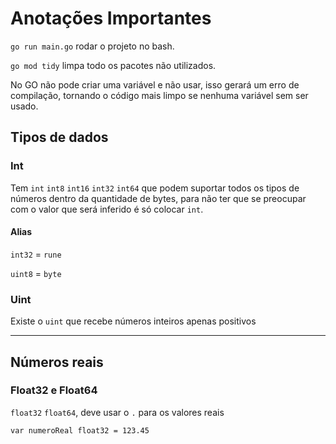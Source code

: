 # Anotações Importantes

`go run main.go` rodar o projeto no bash.

`go mod tidy` limpa todo os pacotes não utilizados.

No GO não pode criar uma variável e não usar, isso gerará um erro de compilação, tornando o código mais limpo se nenhuma variável sem ser usado.

## Tipos de dados

### Int
Tem `int` `int8` `int16` `int32` `int64` que podem suportar todos os tipos de números dentro da quantidade de bytes, para não ter que se preocupar com o valor que será inferido é só colocar `int`.

#### Alias 
`int32` = `rune`

`uint8` = `byte`

### Uint

Existe o `uint` que recebe números inteiros apenas positivos

---

## Números reais

### Float32 e Float64

`float32` `float64`, deve usar o `.` para os valores reais 

`var numeroReal float32 = 123.45`

